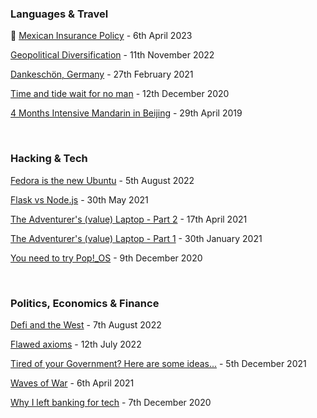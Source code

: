 ### Languages & Travel

📰 [Mexican Insurance Policy](/writing/mexico_001.html) - 6th April 2023

[Geopolitical Diversification](/writing/locations_001.html) - 11th November 2022

[Dankeschön, Germany](/writing/dankeschoen_001.html) - 27th February 2021

[Time and tide wait for no man](/writing/time_001.html) - 12th December 2020

[4 Months Intensive Mandarin in Beijing](/writing/chinese_001.html) - 29th April 2019

<br />

### Hacking & Tech

[Fedora is the new Ubuntu](/writing/use_fedora_001.html) - 5th August 2022

[Flask vs Node.js](/writing/flask_vs_node_001.html) - 30th May 2021

[The Adventurer's (value) Laptop - Part 2](/writing/adventure_laptop_002.html) - 17th April 2021

[The Adventurer's (value) Laptop - Part 1](/writing/adventure_laptop_001.html) - 30th January 2021

[You need to try Pop!\_OS](/writing/pop_os_001.html) - 9th December 2020

<br />

### Politics, Economics & Finance

[Defi and the West](/writing/defi_001.html) - 7th August 2022

[Flawed axioms](/writing/axioms_001.html) - 12th July 2022

[Tired of your Government? Here are some ideas...](/writing/tired_of_your_government_001.html) - 5th December 2021

[Waves of War](/writing/waves_of_war_001.html) - 6th April 2021

[Why I left banking for tech](/writing/banking_001.html) - 7th December 2020

<br />
